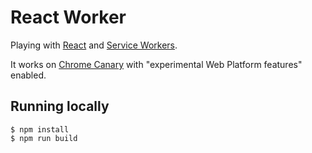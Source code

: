 React Worker
============

Playing with [React](http://facebook.github.io/react/) and [Service Workers](http://www.w3.org/TR/2014/WD-service-workers-20141118/).

It works on [Chrome Canary](https://www.google.co.uk/intl/en/chrome/browser/canary.html) with "experimental Web Platform features" enabled.

Running locally
---------------

```
$ npm install
$ npm run build
```